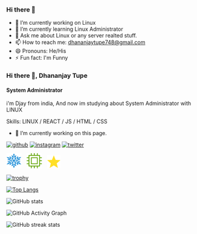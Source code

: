 ### Hi there 👋

- 🔭 I’m currently working on Linux
- 🌱 I’m currently learning Linux Administrator
- 💬 Ask me about Linux or any server realted stuff.
- 📫 How to reach me: dhananjaytupe748@gmail.com
- 😄 Pronouns: He/His
- ⚡ Fun fact: I'm Funny

### Hi there 👋, Dhananjay Tupe
#### System Administrator
i'm Djay from india, And now im studying about  System Administrator with LINUX

Skills: LINUX / REACT / JS / HTML / CSS

- 🔭 I’m currently working on this page. 


[<img src='https://cdn.jsdelivr.net/npm/simple-icons@3.0.1/icons/github.svg' alt='github' height='32'>](https://github.com/Djay-ui) [<img src='https://cdn.jsdelivr.net/npm/simple-icons@3.0.1/icons/instagram.svg' alt='instagram' height='32'>](https://www.instagram.com/dhananjay5520/) [<img src='https://cdn.jsdelivr.net/npm/simple-icons@3.0.1/icons/twitter.svg' alt='twitter' height='32'>](https://twitter.com/TupeDhananjay)  

<a href='https://archiveprogram.github.com/'><img src='https://raw.githubusercontent.com/acervenky/animated-github-badges/master/assets/acbadge.gif' width='40' height='40'></a> <a href='https://docs.github.com/en/developers'><img src='https://raw.githubusercontent.com/acervenky/animated-github-badges/master/assets/devbadge.gif' width='40' height='40'></a> <a href='https://stars.github.com/'><img src='https://raw.githubusercontent.com/acervenky/animated-github-badges/master/assets/starbadge.gif' width='35' height='35'></a> 

[![trophy](https://github-profile-trophy.vercel.app/?username=Djay-ui)](https://github.com/ryo-ma/github-profile-trophy)

[![Top Langs](https://github-readme-stats.vercel.app/api/top-langs/?username=Djay-ui)](https://github.com/anuraghazra/github-readme-stats)

![GitHub stats](https://github-readme-stats.vercel.app/api?username=Djay-ui&show_icons=true)  

![GitHub Activity Graph](https://activity-graph.herokuapp.com/graph?username=Djay-ui)  

![GitHub streak stats](https://github-readme-streak-stats.herokuapp.com/?user=Djay-ui)  

